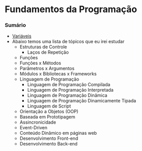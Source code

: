 # Fundamentos da Programação

### Sumário

- [Variáveis](./variaveis.md)
- Abaixo temos uma lista de tópicos que eu irei estudar
    + Estruturas de Controle
        - Laços de Repetição
    + Funções
    + Funções x Métodos
    + Parâmetros x Argumentos
    + Módulos x Bibliotecas x Frameworks
    + Linguagem de Programação
        - Linguagem de Programação Compilada
        - Linguagem de Programação Interpretada
        - Linguagem de Programação Dinâmica
        - Linguagem de Programação Dinamicamente Tipada
        - Linguagem de Script
    + Orientação a Objetos (OOP)
    + Baseada em Prototipagem
    + Assincronicidade
    + Event-Driven
    + Conteúdo Dinâmico em páginas web
    + Desenvolvimento Front-end
    + Desenvolvimento Back-end